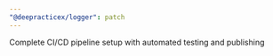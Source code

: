 ```yaml
---
"@deepracticex/logger": patch
---
```


Complete CI/CD pipeline setup with automated testing and publishing
